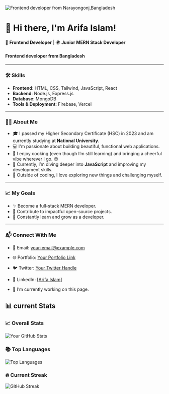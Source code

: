 
![ Frontend developer from Narayongonj,Bangladesh](https://i.ibb.co/f44scvK/github.jpg)
# 👋 Hi there, I'm Arifa Islam!

🌟 **Frontend Developer** | 🌍 **Junior MERN Stack Developer**
####  Frontend developer from Bangladesh
---

### 🛠 **Skills**
- **Frontend**: HTML, CSS, Tailwind, JavaScript, React
- **Backend**: Node.js, Express.js
- **Database**: MongoDB
- **Tools & Deployment**: Firebase, Vercel

---

### 👩‍🎓 **About Me**
- 🎓 I passed my Higher Secondary Certificate (HSC) in 2023 and am currently studying at **National University**.
- 💻 I'm passionate about building beautiful, functional web applications.
- 🍳 I enjoy cooking (even though I’m still learning) and bringing a cheerful vibe wherever I go. 😊
- 🌱 Currently, I’m diving deeper into **JavaScript** and improving my development skills.
- 🧩 Outside of coding, I love exploring new things and challenging myself.

---

### 📈 **My Goals**
- ✨ Become a full-stack MERN developer.
- 🚀 Contribute to impactful open-source projects.
- 📖 Constantly learn and grow as a developer.

---

### 📬 **Connect With Me**
- 💌 Email: [your-email@example.com](arifa05islam@gmail.com)
- 🌐 Portfolio: [Your Portfolio Link](#)
- 🐦 Twitter: [Your Twitter Handle](#)
- 🔗 LinkedIn: [[Arifa Islam](https://www.linkedin.com/in/arifa-islam-97a7b528b)]

- 🔭 I’m currently working on this page.


## 📊 current Stats  


### 📈 Overall Stats
![Your GitHub Stats](https://github-readme-stats.vercel.app/api?username=minajarifa&show_icons=true&theme=radical)


### 📚 Top Languages
![Top Languages](https://github-readme-stats.vercel.app/api/top-langs/?username=minajarifa&theme=radical)



### 🔥 Current Streak
![GitHub Streak](https://streak-stats.demolab.com?user=minajarifa&theme=radical)

